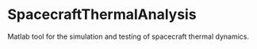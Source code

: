 # SpacecraftThermalAnalysis
Matlab tool for the simulation and testing of spacecraft thermal dynamics.
